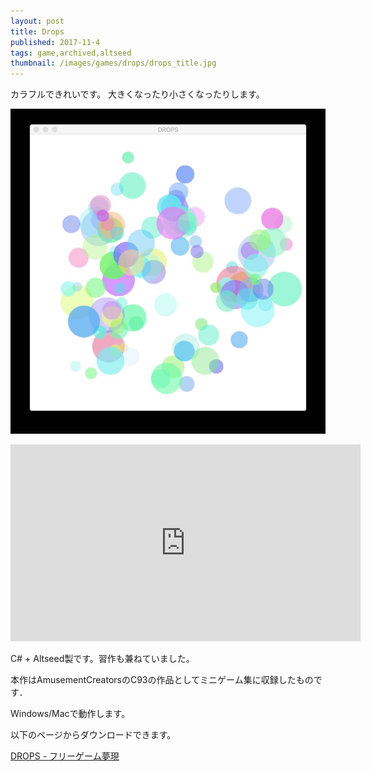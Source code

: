 ```yaml
---
layout: post
title: Drops
published: 2017-11-4
tags: game,archived,altseed
thumbnail: /images/games/drops/drops_title.jpg
---
```


カラフルできれいです。
大きくなったり小さくなったりします。

<!--more-->

<p>
    <img src="/images/games/drops/drops_game.jpg" width="560" class="has-image-centered">
</p>

<iframe width="560" height="315" src="https://www.youtube.com/embed/KIcBf2JBIdY" frameborder="0" allow="accelerometer; autoplay; clipboard-write; encrypted-media; gyroscope; picture-in-picture" allowfullscreen></iframe>

C# + Altseed製です。習作も兼ねていました。

本作はAmusementCreatorsのC93の作品としてミニゲーム集に収録したものです．

Windows/Macで動作します。

以下のページからダウンロードできます。

[DROPS - フリーゲーム夢現](https://freegame-mugen.jp/puzzle/game_6795.html)
